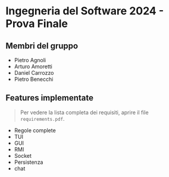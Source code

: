 # Ingegneria del Software 2024 - Prova Finale

## Membri del gruppo

- Pietro Agnoli
- Arturo Amoretti
- Daniel Carrozzo
- Pietro Benecchi

## Features implementate

>Per vedere la lista completa dei requisiti, aprire il file `requirements.pdf`.

- Regole complete
- TUI
- GUI
- RMI
- Socket
- Persistenza
- chat
